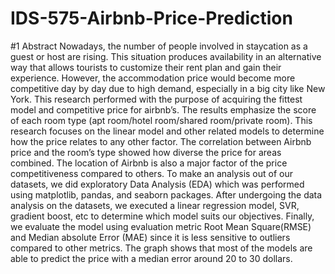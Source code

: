 # IDS-575-Airbnb-Price-Prediction

#1 Abstract
Nowadays, the number of people involved in staycation as a guest or host are rising. This situation produces availability in an alternative way that allows tourists to customize their rent plan and gain their experience. However, the accommodation price would become more competitive day by day due to high demand, especially in a big city like New York. This research performed with the purpose of acquiring the fittest model and competitive price for airbnb’s. The results emphasize the score of each room type (apt room/hotel room/shared room/private room). This research focuses on the linear model and other related models to determine how the price relates to any other factor. The correlation between Airbnb price and the room’s type showed how diverse the price for areas combined. The location of Airbnb is also a major factor of the price competitiveness compared to others. To make an analysis out of our datasets, we did exploratory Data Analysis (EDA) which was performed using matplotlib, pandas, and seaborn packages. After undergoing the data analysis on the datasets, we executed a linear regression model, SVR, gradient boost, etc to determine which model suits our objectives. Finally,  we evaluate the model using evaluation metric Root Mean Square(RMSE) and Median absolute Error (MAE) since it is less sensitive to outliers compared to other metrics.  The graph shows that most of the models are able to predict the price with a median error around 20 to 30 dollars.
